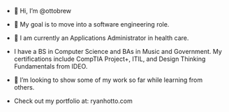 - 👋 Hi, I’m @ottobrew
- 👀 My goal is to move into a software engineering role.
- 🌱 I am currently an Applications Administrator in health care.  
-    I have a BS in Computer Science and BAs in Music and Government.  My certifications include CompTIA Project+, ITIL, and Design Thinking Fundamentals from IDEO.
- 💞️ I’m looking to show some of my work so far while learning from others.

- Check out my portfolio at:  ryanhotto.com

<!---
ottobrew/ottobrew is a ✨ special ✨ repository because its `README.md` (this file) appears on your GitHub profile.
You can click the Preview link to take a look at your changes.
--->
